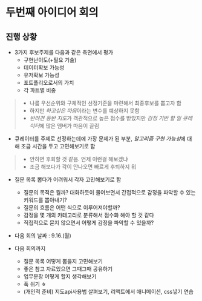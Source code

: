 # 두번째 아이디어 회의

## 진행 상황
- 3가지 후보주제를 다음과 같은 측면에서 평가
  - 구현난이도(+필요 기술)
  - 데이터확보 가능성
  - 유저확보 가능성
  - 포트폴리오로서의 가치
  - 각 파트별 비중
> - 나름 우선순위와 구체적인 선정기준을 마련해서 최종후보를 뽑고자 함
> - 하지만 *하고싶은 마음*이라는 변수를 예상하지 못함
> - *반려견 동반 지도*가 객관적으로 높은 점수를 받았지만 *감정 기반 할 일 큐레이터*에 많은 멤버가 마음이 끌림

- 큐레이터를 주제로 선정하는데에 가장 문제가 된 부분, *알고리즘 구현 가능성*에 대해 조금 시간을 두고 고민해보기로 함
> - 안하면 후회할 것 같음. 언제 이런걸 해보겠냐
> - 조금 해보다가 각이 안나오면 빠르게 후퇴하지 뭐

- 질문 목록 뽑다가 어려워서 각자 고민해보기로 함
  - 질문의 목적은 뭘까? 대화하듯이 물어보면서 간접적으로 감정을 파악할 수 있는 키워드를 뽑아내기?
  - 질문의 흐름은 어떤 식으로 이루어져야할까?
  - 감정을 몇 개의 카테고리로 분류해서 점수화 해야 할 것 같다
  - 직접적으로 묻지 않으면서 어떻게 감정을 파악할 수 있을까?

- 다음 회의 날짜 : 9.16.(월)
- 다음 회의까지
  - 질문 목록 어떻게 뽑을지 고민해보기
  - 좋은 참고 자료있으면 그때그때 공유하기
  - 업무분장 어떻게 할지 생각해보기
  - 푹 쉬기 ㅎ
  - (개인적 준비) 지도api사용법 살펴보기, 리액트에서 애니메이션, css넣기 연습
